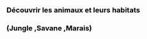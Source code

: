<html>
<head>

  
  <style>
    h3{ color:black;
       }
    body {  background-image:url("‪C:\Users\Jacques ATTAL\Desktop\Logo Elephant.jpg");
         }
  </style>
</head>
  
<body>
  
  <h3>Découvrir les animaux et leurs habitats </h3> 
  <h3>(Jungle ,Savane ,Marais)</h3> 
</body>
</html> 

  

